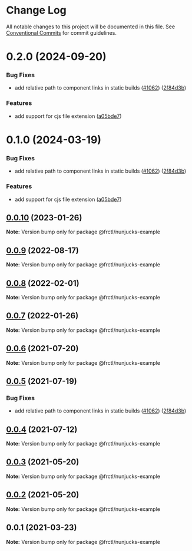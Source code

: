 # Change Log

All notable changes to this project will be documented in this file.
See [Conventional Commits](https://conventionalcommits.org) for commit guidelines.

# 0.2.0 (2024-09-20)

### Bug Fixes

-   add relative path to component links in static builds ([#1062](https://github.com/sitepark/fractality/issues/1062)) ([2f84d3b](https://github.com/sitepark/fractality/commit/2f84d3b84498c238d28c2ca1021daf89aff879be))

### Features

-   add support for cjs file extension ([a05bde7](https://github.com/sitepark/fractality/commit/a05bde7c8cb2788e296f5ffda859e46debbbcd39))

# 0.1.0 (2024-03-19)

### Bug Fixes

-   add relative path to component links in static builds ([#1062](https://github.com/sitepark/fractality/issues/1062)) ([2f84d3b](https://github.com/sitepark/fractality/commit/2f84d3b84498c238d28c2ca1021daf89aff879be))

### Features

-   add support for cjs file extension ([a05bde7](https://github.com/sitepark/fractality/commit/a05bde7c8cb2788e296f5ffda859e46debbbcd39))

## [0.0.10](https://github.com/frctl/fractal/compare/@frctl/nunjucks-example@0.0.9...@frctl/nunjucks-example@0.0.10) (2023-01-26)

**Note:** Version bump only for package @frctl/nunjucks-example

## [0.0.9](https://github.com/frctl/fractal/compare/@frctl/nunjucks-example@0.0.8...@frctl/nunjucks-example@0.0.9) (2022-08-17)

**Note:** Version bump only for package @frctl/nunjucks-example

## [0.0.8](https://github.com/frctl/fractal/compare/@frctl/nunjucks-example@0.0.7...@frctl/nunjucks-example@0.0.8) (2022-02-01)

**Note:** Version bump only for package @frctl/nunjucks-example

## [0.0.7](https://github.com/frctl/fractal/compare/@frctl/nunjucks-example@0.0.6...@frctl/nunjucks-example@0.0.7) (2022-01-26)

**Note:** Version bump only for package @frctl/nunjucks-example

## [0.0.6](https://github.com/frctl/fractal/compare/@frctl/nunjucks-example@0.0.5...@frctl/nunjucks-example@0.0.6) (2021-07-20)

**Note:** Version bump only for package @frctl/nunjucks-example

## [0.0.5](https://github.com/frctl/fractal/compare/@frctl/nunjucks-example@0.0.4...@frctl/nunjucks-example@0.0.5) (2021-07-19)

### Bug Fixes

-   add relative path to component links in static builds ([#1062](https://github.com/frctl/fractal/issues/1062)) ([2f84d3b](https://github.com/frctl/fractal/commit/2f84d3b84498c238d28c2ca1021daf89aff879be))

## [0.0.4](https://github.com/frctl/fractal/compare/@frctl/nunjucks-example@0.0.3...@frctl/nunjucks-example@0.0.4) (2021-07-12)

**Note:** Version bump only for package @frctl/nunjucks-example

## [0.0.3](https://github.com/frctl/fractal/compare/@frctl/nunjucks-example@0.0.2...@frctl/nunjucks-example@0.0.3) (2021-05-20)

**Note:** Version bump only for package @frctl/nunjucks-example

## [0.0.2](https://github.com/frctl/fractal/compare/@frctl/nunjucks-example@0.0.1...@frctl/nunjucks-example@0.0.2) (2021-05-20)

**Note:** Version bump only for package @frctl/nunjucks-example

## 0.0.1 (2021-03-23)

**Note:** Version bump only for package @frctl/nunjucks-example
